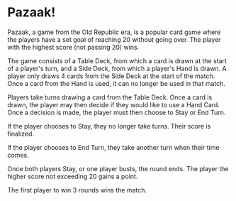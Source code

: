 # Pazaak!

<p>Pazaak, a game from the Old Republic era, is a popular card game where the players have a set goal of reaching 20 without going over. The player with the highest score (not passing 20) wins.</p>

<p>The game consists of a Table Deck, from which a card is drawn at the start of a player's turn, and a Side Deck, from which a player's Hand is drawn. A player only draws 4 cards from the Side Deck at the start of the match. Once a card from the Hand is used, it can no longer be used in that match.</p>

<p>Players take turns drawing a card from the Table Deck. Once a card is drawn, the player may then decide if they would like to use a Hand Card. Once a decision is made, the player must then choose to Stay or End Turn.</p>

<p>If the player chooses to Stay, they no longer take turns. Their score is finalized.</p>
<p>If the player chooses to End Turn, they take another turn when their time comes.</p>

<p>Once both players Stay, or one player busts, the round ends. The player the higher score not exceeding 20 gains a point.</p>
<p>The first player to win 3 rounds wins the match.</p>